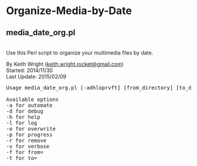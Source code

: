 # Organize-Media-by-Date
<h2>media_date_org.pl</h2>
<br>Use this Perl script to organize your multimedia files by date.  <br>

By Keith Wright (keith.wright.rocket@gmail.com) <br>
Started: 2014/11/30 <br>
Last Update: 2015/02/09 <br>
<pre>
Usage media_date_org.pl [-adhloprvft] [from_directory] [to_directory]

Available options
-a for automate
-d for debug
-h for help
-l for log
-o for overwrite
-p for progress
-r for remove
-v for verbose
-f for from=
-t for to=
</pre>
